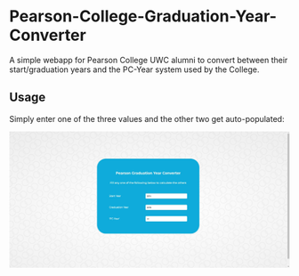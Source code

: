 # Pearson-College-Graduation-Year-Converter

A simple webapp for Pearson College UWC alumni to convert between their start/graduation years and the PC-Year system used by the College.

## Usage

Simply enter one of the three values and the other two get auto-populated:

![Screenshot of webapp](./docs/screenshot.jpg)